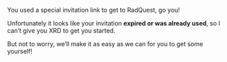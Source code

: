 You used a special invitation link to get to RadQuest, go you!

Unfortunately it looks like your invitation **expired or was already used**, so I can’t give you XRD to get you started.

But not to worry, we’ll make it as easy as we can for you to get some yourself!